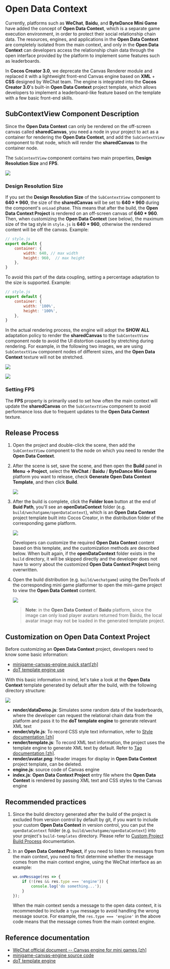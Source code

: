 # Open Data Context

Currently, platforms such as **WeChat**, **Baidu**, and **ByteDance Mini Game** have added the concept of **Open Data Context**, which is a separate game execution environment, in order to protect their social relationship chain data. The resources, engines, and applications in the **Open Data Context** are completely isolated from the main context, and only in the **Open Data Context** can developers access the relationship chain data through the open interface provided by the platform to implement some features such as leaderboards.

In **Cocos Creator 3.0**, we deprecate the Canvas Renderer module and replaced it with a lightweight front-end Canvas engine based on **XML** + **CSS** designed by WeChat team. The engine is integrated into the **Cocos Creator 3.0**'s built-in **Open Data Context** project template, which allows developers to implement a leaderboard-like feature based on the template with a few basic front-end skills.

## SubContextView Component Description

Since the **Open Data Context** can only be rendered on the off-screen canvas called **sharedCanvas**, you need a node in your project to act as a container for rendering the **Open Data Context**, and add the `SubContextView` component to that node, which will render the **sharedCanvas** to the container node.

The `SubContextView` component contains two main properties, **Design Resolution Size** and **FPS**.

![](./build-open-data-context/sub-context-view.png)

### Design Resolution Size

If you set the **Design Resolution Size** of the `SubContextView` component to **640 * 960**, the size of the **sharedCanvas** will be set to **640 * 960** during the component's `onLoad` phase. This means that after the build, the **Open Data Context Project** is rendered on an off-screen canvas of **640 * 960**. Then, when customizing the **Open Data Context** (see below), the maximum size of the tag style in `style.js` is **640 * 960**, otherwise the rendered content will be off the canvas. Example:

```js
// style.js
export default {
    container: {
        width: 640, // max width
        height: 960,  // max height
    },
}
```

To avoid this part of the data coupling, setting a percentage adaptation to the size is supported. Example:

```js
// style.js
export default {
    container: {
        width: '100%',
        height: '100%',
    },
}
```

In the actual rendering process, the engine will adopt the **SHOW ALL** adaptation policy to render the **sharedCanvas** to the `SubContextView` component node to avoid the UI distortion caused by stretching during rendering. For example, in the following two images, we are using `SubContextView` component nodes of different sizes, and the **Open Data Context** texture will not be stretched.

![](./build-open-data-context/adaption-1.png)

![](./build-open-data-context/adaption-2.png)

### Setting FPS

The **FPS** property is primarily used to set how often the main context will update the **sharedCanvas** on the `SubContextView` component to avoid performance loss due to frequent updates to the **Open Data Context** texture.

## Release Process

1. Open the project and double-click the scene, then add the `SubContextView` component to the node on which you need to render the **Open Data Context**.

2. After the scene is set, save the scene, and then open the **Build** panel in **Menu -> Project**, select the **WeChat** / **Baidu** / **ByteDance Mini Game** platform you want to release, check **Generate Open Data Context Template**, and then click **Build**.

    ![](./build-open-data-context/generate-template.png)

3. After the build is complete, click the **Folder Icon** button at the end of **Buid Path**, you'll see an **openDataContext** folder (e.g. `build/wechatgame/openDataContext`), which is an **Open Data Context** project template built into Cocos Creator, in the distribution folder of the corresponding game platform.

    ![](./build-open-data-context/build-output.png)

    Developers can customize the required **Open Data Context** content based on this template, and the customization methods are described below. When built again, if the **openDataContext** folder exists in the `build` directory, it will be skipped directly and the developer does not have to worry about the customized **Open Data Context Project** being overwritten.

4. Open the build distribution (e.g. `build/wechatgame`) using the DevTools of the corresponding mini game platformer to open the mini-game project to view the **Open Data Context** content.

    ![](./build-open-data-context/show-in-devtool.png)

    > **Note**: in the **Open Data Context** of **Baidu** platform, since the image can only load player avatars returned from Baidu, the local avatar image may not be loaded in the generated template project.

## Customization on Open Data Context Project

Before customizing an **Open Data Context** project, developers need to know some basic information:
- [minigame-canvas-engine quick start[zh]](https://wechat-miniprogram.github.io/minigame-canvas-engine/api/guide.html#%E5%AE%89%E8%A3%85)
- [doT template engine use](http://olado.github.io/doT/?spm=a2c6h.12873639.0.0.36f45227oKu0XO)

With this basic information in mind, let's take a look at the **Open Data Context** template generated by default after the build, with the following directory structure:

![](./build-open-data-context/folder-structure.png)

- **render/dataDemo.js**: Simulates some random data of the leaderboards, where the developer can request the relational chain data from the platform and pass it to the **doT template engine** to generate relevant XML text
- **render/style.js**: To record CSS style text information, refer to [Style documentation [zh]](https://wechat-miniprogram.github.io/minigame-canvas-engine/api/style.html#%E5%B8%83%E5%B1%80)
- **render/template.js**: To record XML text information, the project uses the template engine to generate XML text by default. Refer to [Tag documentation [zh]](https://wechat-miniprogram.github.io/minigame-canvas-engine/api/tags.html#%E6%A0%87%E7%AD%BE%E5%88%97%E8%A1%A8).
- **render/avatar.png**: Header images for display in **Open Data Context** project template, can be deleted.
- **engine.js**: source code of Canvas engine
- **index.js**: **Open Data Context Project** entry file where the **Open Data Context** is rendered by passing XML text and CSS styles to the Canvas engine

## Recommended practices

1. Since the build directory generated after the build of the project is excluded from version control by default by git, if you want to include your custom **Open Data Context** in version control, you can put the `openDataContext` folder (e.g. `build/wechatgame/openDataContext`) into your project's `build-templates` directory. Please refer to [Custom Project Build Process](./custom-project-build-template.md) documentation.

2. In an **Open Data Context Project**, if you need to listen to messages from the main context, you need to first determine whether the message comes from the main context engine, using the WeChat interface as an example:

    ```js
    wx.onMessage(res => {
        if (!(res && res.type === 'engine')) {
            console.log('do something...');
        }
    });
    ```

    When the main context sends a message to the open data context, it is recommended to include a `type` message to avoid handling the wrong message source. For example, the `res.type === 'engine'` in the above code means that the message comes from the main context engine.

## Reference documentation

- [WeChat official document -- Canvas engine for mini games [zh]](https://wechat-miniprogram.github.io/minigame-canvas-engine/)
- [minigame-canvas-engine source code](https://github.com/wechat-miniprogram/minigame-canvas-engine)
- [doT template engine](http://olado.github.io/doT/?spm=a2c6h.12873639.0.0.36f45227oKu0XO)
